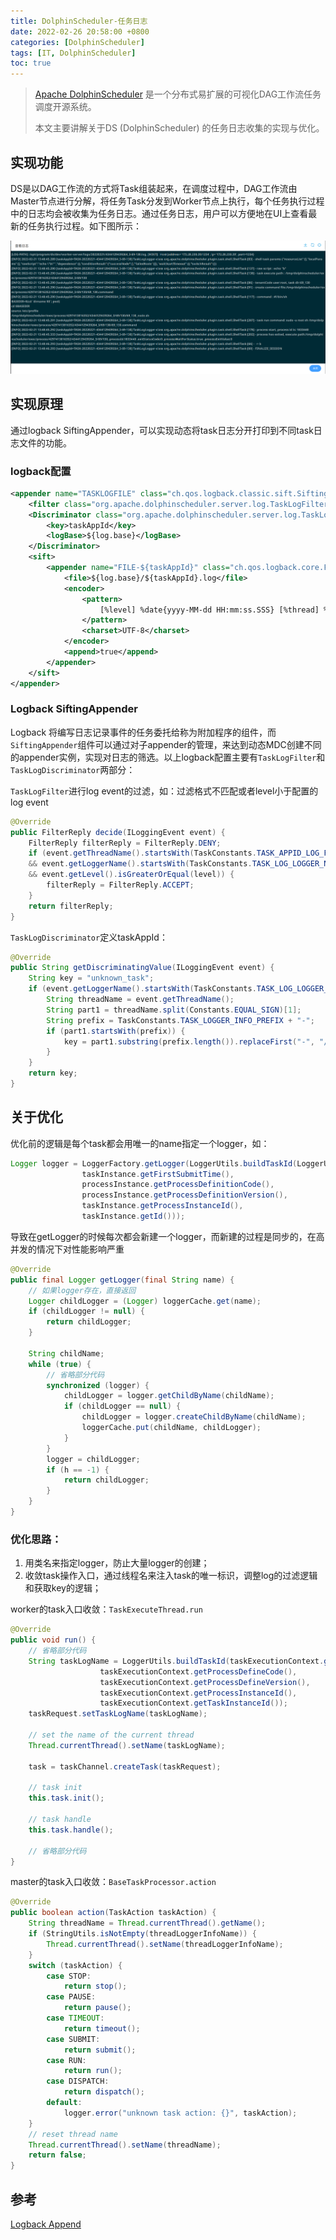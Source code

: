 ```yaml
---
title: DolphinScheduler-任务日志
date: 2022-02-26 20:58:00 +0800
categories: [DolphinScheduler]
tags: [IT, DolphinScheduler]
toc: true
---
```


> [Apache DolphinScheduler](https://github.com/apache/dolphinscheduler) 是一个分布式易扩展的可视化DAG工作流任务调度开源系统。
>
> 本文主要讲解关于DS (DolphinScheduler) 的任务日志收集的实现与优化。

## 实现功能

DS是以DAG工作流的方式将Task组装起来，在调度过程中，DAG工作流由Master节点进行分解，将任务Task分发到Worker节点上执行，每个任务执行过程中的日志均会被收集为任务日志。通过任务日志，用户可以方便地在UI上查看最新的任务执行过程。如下图所示：

![](/images/ds-tasklog.png)

## 实现原理

通过logback SiftingAppender，可以实现动态将task日志分开打印到不同task日志文件的功能。

<!--more-->

### logback配置

```xml
<appender name="TASKLOGFILE" class="ch.qos.logback.classic.sift.SiftingAppender">
    <filter class="org.apache.dolphinscheduler.server.log.TaskLogFilter"/>
    <Discriminator class="org.apache.dolphinscheduler.server.log.TaskLogDiscriminator">
        <key>taskAppId</key>
        <logBase>${log.base}</logBase>
    </Discriminator>
    <sift>
        <appender name="FILE-${taskAppId}" class="ch.qos.logback.core.FileAppender">
            <file>${log.base}/${taskAppId}.log</file>
            <encoder>
                <pattern>
                    [%level] %date{yyyy-MM-dd HH:mm:ss.SSS} [%thread] %logger{96}:[%line] - %messsage%n
                </pattern>
                <charset>UTF-8</charset>
            </encoder>
            <append>true</append>
        </appender>
    </sift>
</appender>
```

### Logback SiftingAppender

Logback 将编写日志记录事件的任务委托给称为附加程序的组件，而`SiftingAppender`组件可以通过对子appender的管理，来达到动态MDC创建不同的appender实例，实现对日志的筛选。以上logback配置主要有`TaskLogFilter`和`TaskLogDiscriminator`两部分：

`TaskLogFilter`进行log event的过滤，如：过滤格式不匹配或者level小于配置的log event

```java
@Override
public FilterReply decide(ILoggingEvent event) {
    FilterReply filterReply = FilterReply.DENY;
    if (event.getThreadName().startsWith(TaskConstants.TASK_APPID_LOG_FORMAT)
    && event.getLoggerName().startsWith(TaskConstants.TASK_LOG_LOGGER_NAME)
    && event.getLevel().isGreaterOrEqual(level)) {
    	filterReply = FilterReply.ACCEPT;
    }
    return filterReply;
}
```

`TaskLogDiscriminator`定义taskAppId：

```java
@Override
public String getDiscriminatingValue(ILoggingEvent event) {
    String key = "unknown_task";
    if (event.getLoggerName().startsWith(TaskConstants.TASK_LOG_LOGGER_NAME)) {
        String threadName = event.getThreadName();
        String part1 = threadName.split(Constants.EQUAL_SIGN)[1];
        String prefix = TaskConstants.TASK_LOGGER_INFO_PREFIX + "-";
        if (part1.startsWith(prefix)) {
        	key = part1.substring(prefix.length()).replaceFirst("-", "/");
        }
    }
    return key;
}
```

## 关于优化

优化前的逻辑是每个task都会用唯一的name指定一个logger，如：

```java
Logger logger = LoggerFactory.getLogger(LoggerUtils.buildTaskId(LoggerUtils.TASK_LOGGER_INFO_PREFIX,
                taskInstance.getFirstSubmitTime(),
                processInstance.getProcessDefinitionCode(),
                processInstance.getProcessDefinitionVersion(),
                taskInstance.getProcessInstanceId(),
                taskInstance.getId()));
```

导致在getLogger的时候每次都会新建一个logger，而新建的过程是同步的，在高并发的情况下对性能影响严重

```java
@Override
public final Logger getLogger(final String name) {
    // 如果logger存在，直接返回
    Logger childLogger = (Logger) loggerCache.get(name);
    if (childLogger != null) {
    	return childLogger;
    }

    String childName;
    while (true) {
        // 省略部分代码
        synchronized (logger) {
        	childLogger = logger.getChildByName(childName);
        	if (childLogger == null) {
        		childLogger = logger.createChildByName(childName);
        		loggerCache.put(childName, childLogger);
        	}
        }
        logger = childLogger;
        if (h == -1) {
        	return childLogger;
        }
    }
}
```

### 优化思路：

1. 用类名来指定logger，防止大量logger的创建；
2. 收敛task操作入口，通过线程名来注入task的唯一标识，调整log的过滤逻辑和获取key的逻辑；

worker的task入口收敛：`TaskExecuteThread.run`

```java
@Override
public void run() {
	// 省略部分代码
	String taskLogName = LoggerUtils.buildTaskId(taskExecutionContext.getFirstSubmitTime(),
                    taskExecutionContext.getProcessDefineCode(),
                    taskExecutionContext.getProcessDefineVersion(),
                    taskExecutionContext.getProcessInstanceId(),
                    taskExecutionContext.getTaskInstanceId());
	taskRequest.setTaskLogName(taskLogName);

    // set the name of the current thread
    Thread.currentThread().setName(taskLogName);

    task = taskChannel.createTask(taskRequest);

    // task init
    this.task.init();
    
    // task handle
    this.task.handle();
    
    // 省略部分代码
}
```

master的task入口收敛：`BaseTaskProcessor.action`

```java
@Override
public boolean action(TaskAction taskAction) {
    String threadName = Thread.currentThread().getName();
    if (StringUtils.isNotEmpty(threadLoggerInfoName)) {
    	Thread.currentThread().setName(threadLoggerInfoName);
    }
    switch (taskAction) {
        case STOP:
        	return stop();
        case PAUSE:
        	return pause();
        case TIMEOUT:
        	return timeout();
        case SUBMIT:
        	return submit();
        case RUN:
        	return run();
        case DISPATCH:
        	return dispatch();
        default:
        	logger.error("unknown task action: {}", taskAction);
    }
    // reset thread name
    Thread.currentThread().setName(threadName);
    return false;
}
```

## 参考

[Logback Append](https://logback.qos.ch/manual/appenders.html)